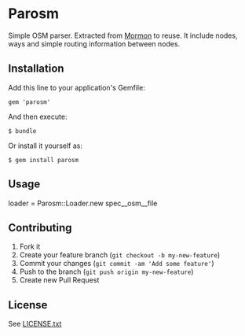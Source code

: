 # Parosm

Simple OSM parser. Extracted from [Mormon](https://github.com/geronimod/mormon) to reuse. It include nodes, ways and simple routing information between nodes.

## Installation

Add this line to your application's Gemfile:

    gem 'parosm'

And then execute:

    $ bundle

Or install it yourself as:

    $ gem install parosm

## Usage

loader = Parosm::Loader.new spec__osm__file


## Contributing

1. Fork it
2. Create your feature branch (`git checkout -b my-new-feature`)
3. Commit your changes (`git commit -am 'Add some feature'`)
4. Push to the branch (`git push origin my-new-feature`)
5. Create new Pull Request

## License

See [LICENSE.txt](LICENSE.txt)